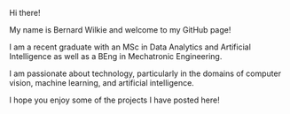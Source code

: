 Hi there!

My name is Bernard Wilkie and welcome to my GitHub page!

I am a recent graduate with an MSc in Data Analytics and Artificial Intelligence as well as a BEng in Mechatronic Engineering. 

I am passionate about technology, particularly in the domains of computer vision, machine learning, and artificial intelligence.

I hope you enjoy some of the projects I have posted here!

